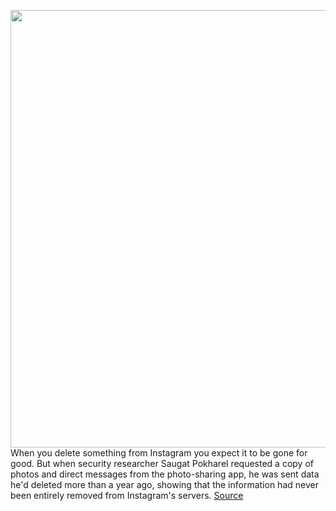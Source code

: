 <img src='https://cdn.vox-cdn.com/thumbor/i06-Pkg95h0UbOAEG0zxJxrKUdU=/0x0:2040x1360/1200x800/filters:focal(857x517:1183x843)/cdn.vox-cdn.com/uploads/chorus_image/image/67202784/acastro_190919_1777_instagram_0001.0.0.jpg' width='700px' /><br/>
When you delete something from Instagram you expect it to be gone for good. But when security researcher Saugat Pokharel requested a copy of photos and direct messages from the photo-sharing app, he was sent data he'd deleted more than a year ago, showing that the information had never been entirely removed from Instagram's servers.
<a href='https://www.theverge.com/2020/8/14/21368602/instagram-kept-deleted-photos-messages-on-servers-year-bug-fixed'> Source <a/>